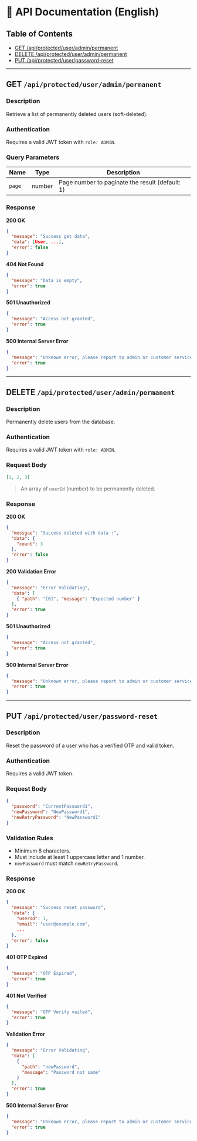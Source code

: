 # 📘 API Documentation (English)

## Table of Contents

* [GET /api/protected/user/admin/permanent](#get-apiprotecteduseradminpermanent)
* [DELETE /api/protected/user/admin/permanent](#delete-apiprotecteduseradminpermanent)
* [PUT /api/protected/user/password-reset](#put-apiprotecteduserpassword-reset)

---

## GET `/api/protected/user/admin/permanent`

### Description

Retrieve a list of permanently deleted users (soft-deleted).

### Authentication

Requires a valid JWT token with `role: ADMIN`.

### Query Parameters

| Name   | Type   | Description                                     |
| ------ | ------ | ----------------------------------------------- |
| `page` | number | Page number to paginate the result (default: 1) |

### Response

**200 OK**

```json
{
  "message": "Success get data",
  "data": [User, ...],
  "error": false
}
```

**404 Not Found**

```json
{
  "message": "Data is empty",
  "error": true
}
```

**501 Unauthorized**

```json
{
  "message": "Access not granted",
  "error": true
}
```

**500 Internal Server Error**

```json
{
  "message": "Unknown error, please report to admin or customer service, time error: <timestamp>",
  "error": true
}
```

---

## DELETE `/api/protected/user/admin/permanent`

### Description

Permanently delete users from the database.

### Authentication

Requires a valid JWT token with `role: ADMIN`.

### Request Body

```json
[1, 2, 3]
```

> An array of `userId` (number) to be permanently deleted.

### Response

**200 OK**

```json
{
  "messgae": "Success deleted with data :",
  "data": {
    "count": 3
  },
  "error": false
}
```

**200 Validation Error**

```json
{
  "message": "Error Validating",
  "data": [
    { "path": "[0]", "message": "Expected number" }
  ],
  "error": true
}
```

**501 Unauthorized**

```json
{
  "message": "Access not granted",
  "error": true
}
```

**500 Internal Server Error**

```json
{
  "message": "Unknown error, please report to admin or customer service, time error: <timestamp>",
  "error": true
}
```

---

## PUT `/api/protected/user/password-reset`

### Description

Reset the password of a user who has a verified OTP and valid token.

### Authentication

Requires a valid JWT token.

### Request Body

```json
{
  "password": "CurrentPassword1",
  "newPassword": "NewPassword1",
  "newRetryPassword": "NewPassword1"
}
```

### Validation Rules

* Minimum 8 characters.
* Must include at least 1 uppercase letter and 1 number.
* `newPassword` must match `newRetryPassword`.

### Response

**200 OK**

```json
{
  "message": "Success reset password",
  "data": {
    "userId": 1,
    "email": "user@example.com",
    ...
  },
  "error": false
}
```

**401 OTP Expired**

```json
{
  "message": "OTP Expired",
  "error": true
}
```

**401 Not Verified**

```json
{
  "message": "OTP Verify vailed",
  "error": true
}
```

**Validation Error**

```json
{
  "message": "Error Validating",
  "data": [
    {
      "path": "newPassword",
      "message": "Password not same"
    }
  ],
  "error": true
}
```

**500 Internal Server Error**

```json
{
  "message": "Unknown error, please report to admin or customer service, time error: <timestamp>",
  "error": true
}
```